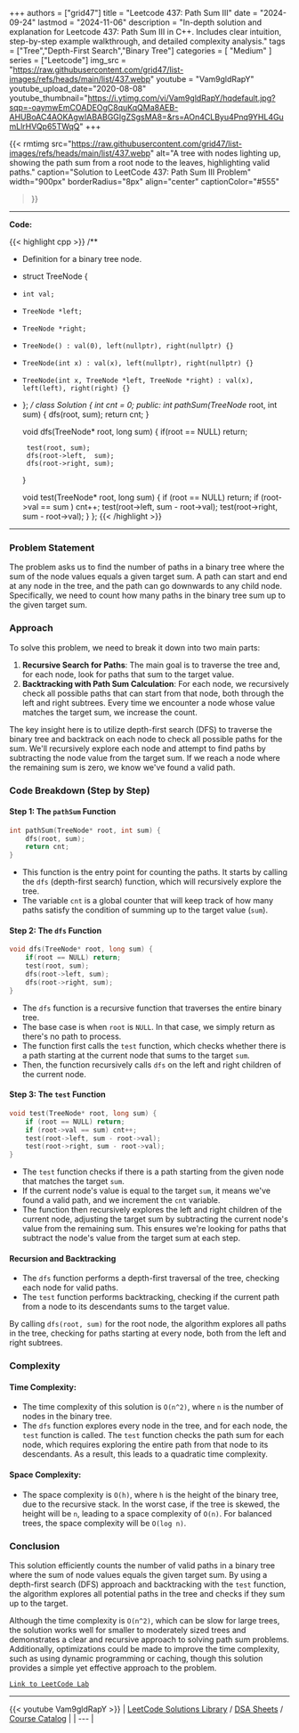 
+++
authors = ["grid47"]
title = "Leetcode 437: Path Sum III"
date = "2024-09-24"
lastmod = "2024-11-06"
description = "In-depth solution and explanation for Leetcode 437: Path Sum III in C++. Includes clear intuition, step-by-step example walkthrough, and detailed complexity analysis."
tags = ["Tree","Depth-First Search","Binary Tree"]
categories = [
    "Medium"
]
series = ["Leetcode"]
img_src = "https://raw.githubusercontent.com/grid47/list-images/refs/heads/main/list/437.webp"
youtube = "Vam9gldRapY"
youtube_upload_date="2020-08-08"
youtube_thumbnail="https://i.ytimg.com/vi/Vam9gldRapY/hqdefault.jpg?sqp=-oaymwEmCOADEOgC8quKqQMa8AEB-AHUBoAC4AOKAgwIABABGGIgZSgsMA8=&rs=AOn4CLByu4Pnq9YHL4GumLlrHVQp65TWqQ"
+++


{{< rmtimg 
    src="https://raw.githubusercontent.com/grid47/list-images/refs/heads/main/list/437.webp" 
    alt="A tree with nodes lighting up, showing the path sum from a root node to the leaves, highlighting valid paths."
    caption="Solution to LeetCode 437: Path Sum III Problem"
    width="900px"
    borderRadius="8px"
    align="center" 
    captionColor="#555"
>}}
---
**Code:**

{{< highlight cpp >}}
/**
 * Definition for a binary tree node.
 * struct TreeNode {
 *     int val;
 *     TreeNode *left;
 *     TreeNode *right;
 *     TreeNode() : val(0), left(nullptr), right(nullptr) {}
 *     TreeNode(int x) : val(x), left(nullptr), right(nullptr) {}
 *     TreeNode(int x, TreeNode *left, TreeNode *right) : val(x), left(left), right(right) {}
 * };
 */
class Solution {
    int cnt = 0;
public:
    int pathSum(TreeNode* root, int sum) {
        dfs(root, sum);
        return cnt;
    }
    
    void dfs(TreeNode* root, long sum) {
        if(root == NULL) return;

        test(root, sum);
        dfs(root->left,  sum);
        dfs(root->right, sum);

    }
    
    void test(TreeNode* root, long sum) {
        if  (root     == NULL) return;
        if  (root->val == sum ) cnt++;
        test(root->left,  sum - root->val);
        test(root->right, sum - root->val);
    }
};
{{< /highlight >}}
---

### Problem Statement

The problem asks us to find the number of paths in a binary tree where the sum of the node values equals a given target sum. A path can start and end at any node in the tree, and the path can go downwards to any child node. Specifically, we need to count how many paths in the binary tree sum up to the given target sum.

### Approach

To solve this problem, we need to break it down into two main parts:

1. **Recursive Search for Paths**: The main goal is to traverse the tree and, for each node, look for paths that sum to the target value.
2. **Backtracking with Path Sum Calculation**: For each node, we recursively check all possible paths that can start from that node, both through the left and right subtrees. Every time we encounter a node whose value matches the target sum, we increase the count.

The key insight here is to utilize depth-first search (DFS) to traverse the binary tree and backtrack on each node to check all possible paths for the sum. We'll recursively explore each node and attempt to find paths by subtracting the node value from the target sum. If we reach a node where the remaining sum is zero, we know we've found a valid path.

### Code Breakdown (Step by Step)

#### Step 1: The `pathSum` Function

```cpp
int pathSum(TreeNode* root, int sum) {
    dfs(root, sum);
    return cnt;
}
```

- This function is the entry point for counting the paths. It starts by calling the `dfs` (depth-first search) function, which will recursively explore the tree.
- The variable `cnt` is a global counter that will keep track of how many paths satisfy the condition of summing up to the target value (`sum`).
  
#### Step 2: The `dfs` Function

```cpp
void dfs(TreeNode* root, long sum) {
    if(root == NULL) return;
    test(root, sum);
    dfs(root->left, sum);
    dfs(root->right, sum);
}
```

- The `dfs` function is a recursive function that traverses the entire binary tree.
- The base case is when `root` is `NULL`. In that case, we simply return as there's no path to process.
- The function first calls the `test` function, which checks whether there is a path starting at the current node that sums to the target `sum`.
- Then, the function recursively calls `dfs` on the left and right children of the current node.

#### Step 3: The `test` Function

```cpp
void test(TreeNode* root, long sum) {
    if (root == NULL) return;
    if (root->val == sum) cnt++;
    test(root->left, sum - root->val);
    test(root->right, sum - root->val);
}
```

- The `test` function checks if there is a path starting from the given node that matches the target `sum`.
- If the current node's value is equal to the target `sum`, it means we've found a valid path, and we increment the `cnt` variable.
- The function then recursively explores the left and right children of the current node, adjusting the target sum by subtracting the current node's value from the remaining sum. This ensures we're looking for paths that subtract the node's value from the target sum at each step.
  
#### Recursion and Backtracking

- The `dfs` function performs a depth-first traversal of the tree, checking each node for valid paths.
- The `test` function performs backtracking, checking if the current path from a node to its descendants sums to the target value.
  
By calling `dfs(root, sum)` for the root node, the algorithm explores all paths in the tree, checking for paths starting at every node, both from the left and right subtrees.

### Complexity

#### Time Complexity:
- The time complexity of this solution is `O(n^2)`, where `n` is the number of nodes in the binary tree.
- The `dfs` function explores every node in the tree, and for each node, the `test` function is called. The `test` function checks the path sum for each node, which requires exploring the entire path from that node to its descendants. As a result, this leads to a quadratic time complexity.

#### Space Complexity:
- The space complexity is `O(h)`, where `h` is the height of the binary tree, due to the recursive stack. In the worst case, if the tree is skewed, the height will be `n`, leading to a space complexity of `O(n)`. For balanced trees, the space complexity will be `O(log n)`.

### Conclusion

This solution efficiently counts the number of valid paths in a binary tree where the sum of node values equals the given target sum. By using a depth-first search (DFS) approach and backtracking with the `test` function, the algorithm explores all potential paths in the tree and checks if they sum up to the target.

Although the time complexity is `O(n^2)`, which can be slow for large trees, the solution works well for smaller to moderately sized trees and demonstrates a clear and recursive approach to solving path sum problems. Additionally, optimizations could be made to improve the time complexity, such as using dynamic programming or caching, though this solution provides a simple yet effective approach to the problem.

[`Link to LeetCode Lab`](https://leetcode.com/problems/path-sum-iii/description/)

---
{{< youtube Vam9gldRapY >}}
| [LeetCode Solutions Library](https://grid47.xyz/leetcode/) / [DSA Sheets](https://grid47.xyz/sheets/) / [Course Catalog](https://grid47.xyz/courses/) |
| --- |
